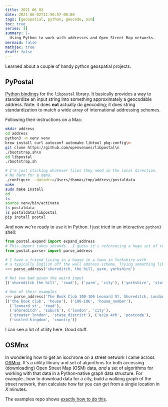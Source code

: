 ```yaml
---
title: 2021 06 02
date: 2021-06-02T11:56:57-06:00
tags: [geospatial, python, geocode, osm]
toc: true
series: []
summary: |-
  Using Python to work with addresses and Open Street Map networks.
mermaid: false
mathjax: true
draft: false
---
```


Learned about a couple of handy python geospatial projects.

## PyPostal

[Python bindings](https://github.com/openvenues/pypostal) for the `libpostal` library.
It basically provides a way to standardize an input string into something approximately a geocodable address.
Note: it does **not** actually do geocoding; it does string standardization to match a wide array of international addressing schemes.

Following their instructions on a Mac:

```sh
mkdir address
cd address
python3 -m venv venv
brew install curl autoconf automake libtool pkg-config\n
git clone https://github.com/openvenues/libpostal\n
./bootstrap.sh\n
cd libpostal
./bootstrap.sh

# I'm just sticking whatever files they need in the local direction.
# No harm for a demo.
./configure --datadir=/Users/thomas/tmp/address/postaldata
make
sudo make install
cd ..
ls
source venv/bin/activate
ls postaldata
ls postaldata/libpostal
pip install postal
```

And now we're ready to use it in Python.
I just tried in an interactive `python3` shell:

```py
from postal.expand import expand_address
# This import takes seconds...I guess it's referencing a huge set of rules/data
from postal.parser import parse_address

# I have a friend living in a house in a town in Yorkshire with
# a typically English off the wall address scheme. Trying something like this
>>> parse_address('shoreditch, the hill, yarm, yorkshire')

# Not too bad given the weird input
[('shoreditch the hill', 'road'), ('yarm', 'city'), ('yorkshire', 'state_district')]

# One of their examples
>>> parse_address('The Book Club 100-106 Leonard St, Shoreditch, London, Greater London, EC2A 4RH, United Kingdom')
[('the book club', 'house'), ('100-106', 'house_number'),
  ('leonard st', 'road'),
  ('shoreditch', 'suburb'), ('london', 'city'),
  ('greater london', 'state_district'), ('ec2a 4rh', 'postcode'),
  ('united kingdom', 'country')]
```

I can see a lot of utility here. Good stuff.

## OSMnx

In wondering how to get an isochrone on a street network I came across [OSMnx](https://geoffboeing.com/publications/osmnx-complex-street-networks/).
It's a utility library and set of algorithms for both accessing (downloading) Open Street Map (OSM) data, _and_ a set of algorithms for working with that data in a Python-native graph data structure.
For example...how to download data for a city, build a walking graph of the street network, then calculate how far you can get from a single location in $X$ minutes.

The examples repo shows [exactly how to do this](https://github.com/gboeing/osmnx-examples/blob/main/notebooks/13-isolines-isochrones.ipynb).

